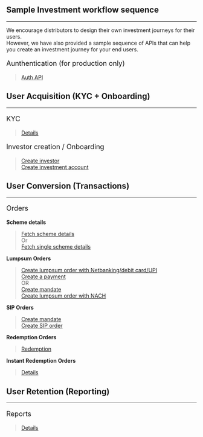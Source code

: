 ## Sample Investment workflow sequence
-------------------------

We encourage distributors to design their own investment journeys for their users.<br>However, we have also provided a sample sequence of APIs that can help you create an investment journey for your end users.

<p style="font-size:18px">Aunthentication (for production only)</p>

>[Auth API](https://fintechprimitives.com/api/#authentication)

## User Acquisition (KYC + Onboarding)
-------------------------

<p style="font-size:18px">KYC</p>

> [Details](/pages/workflows/what-is-kyc)<br>

<p style="font-size:18px">Investor creation / Onboarding</p>

> [Create investor](https://fintechprimitives.com/api/#post-create-investor)<br>
[Create investment account](https://fintechprimitives.com/api/#post-create-investment-account)

## User Conversion (Transactions)
-------------------------

<p style="font-size:18px">Orders</p>

**Scheme details**<br>
> [Fetch scheme details](https://fintechprimitives.com/api/#get-fund-schemes)<br>
Or<br>
[Fetch single scheme details](https://fintechprimitives.com/api/#get-single-fund-schemes-detail)

**Lumpsum Orders**<br>
> [Create lumpsum order with Netbanking/debit card/UPI](https://fintechprimitives.com/api/#post-create-lumpsum-order-netbanking)<br>
[Create a payment](https://fintechprimitives.com/api/#post-net-banking)
<br>OR<br>
> [Create mandate](https://fintechprimitives.com/api/#post-create-mandate)<br>
[Create lumpsum order with NACH](https://fintechprimitives.com/api/#post-create-lumpsum-order-nach)<br>

**SIP Orders**<br>
> [Create mandate](https://fintechprimitives.com/api/#post-create-mandate)<br>
[Create SIP order](/pages/workflows/create-sip-order)

**Redemption Orders**<br>
> [Redemption](https://fintechprimitives.com/api/#post-create-sell-order)

**Instant Redemption Orders**<br>
> [Details](https://docs.fintechprimitives.com/pages/workflows/instant-redemption-steps)

## User Retention (Reporting)
-------------------------

<p style="font-size:18px">Reports</p>

> [Details](/pages/workflows/investor-reporting)<br>
